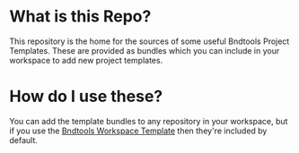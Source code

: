# What is this Repo?

This repository is the home for the sources of some useful Bndtools Project Templates. These are provided as bundles which you can include in your workspace to add new project templates.

# How do I use these?

You can add the template bundles to any repository in your workspace, but if you use the [Bndtools Workspace Template](https://github.com/bndtools/workspace) then they're included by default.
